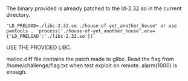 ### 
The binary provided is already patched to the ld-2.32.so in the current directory.

```
"LD_PRELOAD=./libc-2.32.so ./house-of-yet_another_house" or use pwntools . `process('./house-of-yet_another_house',env={'LD_PRELOAD':'./libc-2.32.so'})`
```
USE THE PROVIDED LIBC.

malloc.diff file contains the patch made to glibc.
Read the flag from /home/challenge/flag.txt when test exploit on remote. alarm(1000) is enough.

